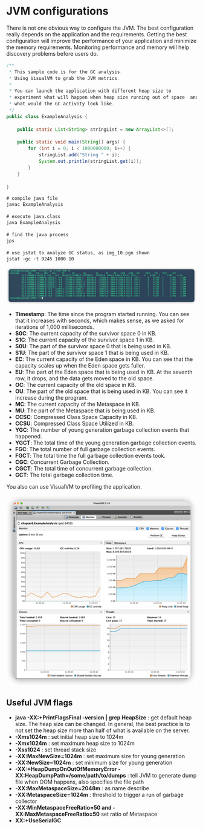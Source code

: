 # JVM configurations

There is not one obvious way to configure the JVM. The best configuration really depends on the application and the
requirements.
Getting the best configuration will improve the performance of your application and minimize the memory requirements.
Monitoring
performance and memory will help discovery problems before users do.

```java
/**
 * This sample code is for the GC analysis.
 * Using VisualVM to grab the JVM metrics.
 *
 * You can launch the application with different heap size to
 * experiment what will happen when heap size running out of space  and
 * what would the GC activity look like.
 */
public class ExampleAnalysis {

    public static List<String> stringList = new ArrayList<>();

    public static void main(String[] args) {
        for (int i = 0; i < 1000000000; i++) {
            stringList.add("String " + i);
            System.out.println(stringList.get(i));
        }
    }

}
```

```shell
# compile java file
javac ExampleAnalysis

# execute java.class
java ExampleAnalysis

# find the java process
jps

# use jstat to analyze GC status, as img_10.pgn shown
jstat -gc -t 9245 1000 10
```

![img_10.png](img_10.png)

* **Timestamp**: The time since the program started running. You can see that it increases with seconds, which makes
  sense, as we asked for iterations of 1,000 milliseconds.
* **S0C**: The current capacity of the survivor space 0 in KB.
* **S1C**: The current capacity of the survivor space 1 in KB.
* **S0U**: The part of the survivor space 0 that is being used in KB.
* **S1U**: The part of the survivor space 1 that is being used in KB.
* **EC**: The current capacity of the Eden space in KB. You can see that the capacity scales up when the Eden space gets
  fuller.
* **EU**: The part of the Eden space that is being used in KB. At the seventh row, it drops, and the data gets moved to
  the old space.
* **OC**: The current capacity of the old space in KB.
* **OU**: The part of the old space that is being used in KB. You can see it increase during the program.
* **MC**: The current capacity of the Metaspace in KB.
* **MU**: The part of the Metaspace that is being used in KB.
* **CCSC**: Compressed Class Space Capacity in KB.
* **CCSU**: Compressed Class Space Utilized in KB.
* **YGC**: The number of young generation garbage collection events that happened.
* **YGCT**: The total time of the young generation garbage collection events.
* **FGC**: The total number of full garbage collection events.
* **FGCT**: The total time the full garbage collection events took.
* **CGC**: Concurrent Garbage Collection.
* **CGCT**: The total time of concurrent garbage collection.
* **GCT**: The total garbage collection time.

You also can use VisualVM to profiling the application.

![img_11.png](img_11.png)

## Useful JVM flags

* **java -XX:+PrintFlagsFinal -version | grep HeapSize** : get default heap size. The heap size can be changed. In
  general, the best practice is to not set the heap size more than half of what is available on the server.
* **-Xms1024m** : set initial heap size to 1024m
* **-Xmx1024m** : set maximum heap size to 1024m
* **-Xss1024**  : set thread stack size
* **-XX:MaxNewSize=1024m** : set maximum size for young generation
* **-XX:NewSize=1024m** : set minimum size for young generation
* **-XX:+HeapDumpOnOutOfMemoryError -XX:HeapDumpPath=/some/path/to/dumps** : tell JVM to generate dump file when OOM
  happens, also specifies the file path
* **-XX:MaxMetaspaceSize=2048m** : as name describe
* **-XX:MetaspaceSize=1024m** : threshold to trigger a run of garbage collector
* **-XX:MinMetaspaceFreeRatio=50 and -XX:MaxMetaspaceFreeRatio=50** set ratio of Metaspace
* **XX:+UseSerialGC**